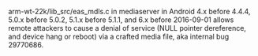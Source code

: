 arm-wt-22k/lib_src/eas_mdls.c in mediaserver in Android 4.x before 4.4.4, 5.0.x before 5.0.2, 5.1.x before 5.1.1, and 6.x before 2016-09-01 allows remote attackers to cause a denial of service (NULL pointer dereference, and device hang or reboot) via a crafted media file, aka internal bug 29770686.